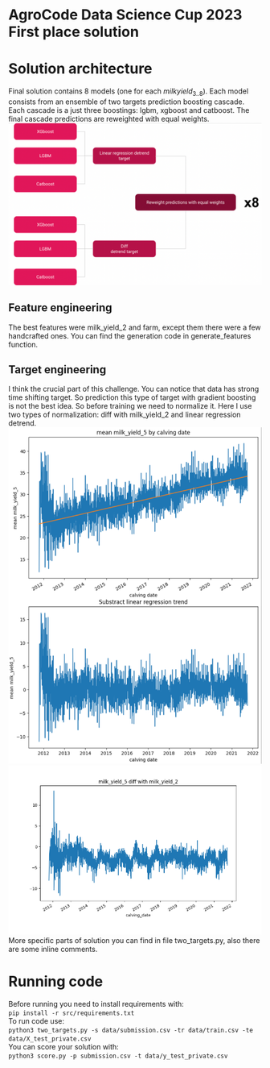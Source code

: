 # AgroCode Data Science Cup 2023 First place solution
# Solution architecture
Final solution contains 8 models (one for each $milk yield_{3..8}$). Each model consists from an ensemble of two targets prediction boosting cascade. Each cascade is a just three boostings: lgbm, xgboost and catboost. The final cascade predictions are reweighted with equal weights.
![alt text](https://github.com/marky24/AgroCode-Data-Sience-Cup-2023-solution/blob/main/src/architecture.png?raw=true)  
## Feature engineering  
The best features were milk_yield_2 and farm, except them there were a few handcrafted ones. You can find the generation code in generate_features function.   
## Target engineering  
I think the crucial part of this challenge. You can notice that data has strong time shifting target. So prediction this type of target with gradient boosting is not the best idea. So before training we need to normalize it. Here I use two types of normalization: diff with milk_yield_2 and linear regression detrend.  
![alt text](https://github.com/marky24/AgroCode-Data-Sience-Cup-2023-solution/blob/main/src/linreg_detrend.png?raw=true)  
![alt text](https://github.com/marky24/AgroCode-Data-Sience-Cup-2023-solution/blob/main/src/diff_detrend.png?raw=true)  
More specific parts of solution you can find in file two_targets.py, also there are some inline comments.
# Running code  
Before running you need to install requirements with:  
`pip install -r src/requirements.txt`  
To run code use:  
`python3 two_targets.py -s data/submission.csv -tr data/train.csv -te data/X_test_private.csv`  
You can score your solution with:  
`python3 score.py -p submission.csv -t data/y_test_private.csv`
